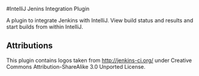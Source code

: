 #IntelliJ Jenins Integration Plugin

A plugin to integrate Jenkins with IntelliJ. View build status and results and start builds from within IntelliJ.

## Attributions

This plugin contains logos taken from http://jenkins-ci.org/ under Creative Commons Attribution-ShareAlike 3.0 Unported License.

